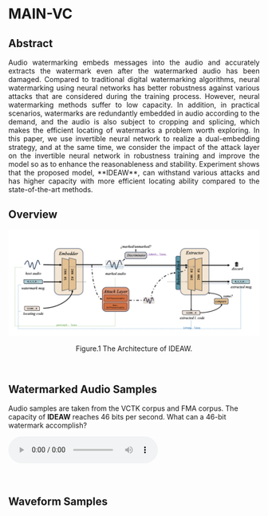 # MAIN-VC

## Abstract
<p align="justify">
Audio watermarking embeds messages into the audio and accurately extracts the watermark even after the watermarked audio has been damaged. Compared to traditional digital watermarking algorithms, neural watermarking using neural networks has better robustness against various attacks that are considered during the training process. However, neural watermarking methods suffer to low capacity. In addition, in practical scenarios, watermarks are redundantly embedded in audio according to the demand, and the audio is also subject to cropping and splicing, which makes the efficient locating of watermarks a problem worth exploring. In this paper, we use invertible neural network to realize a dual-embedding strategy, and at the same time, we consider the impact of the attack layer on the invertible neural network in robustness training and improve the model so as to enhance the reasonableness and stability. Experiment shows that the proposed model, **IDEAW**, can withstand various attacks and has higher capacity with more efficient locating ability compared to the state-of-the-art methods.
</p>

## Overview
<p align="justify">

</p>

![Model Architecture ](assets/IDEAW.png)
<p align="center">Figure.1 The Architecture of IDEAW.</p>
<p>&nbsp;</p> 

## Watermarked Audio Samples
Audio samples are taken from the VCTK corpus and FMA corpus. The capacity of **IDEAW** reaches 46 bits per second.
What can a 46-bit watermark accomplish?

<script>
function pauseOthers(ele) {
    $("audio").not(ele).each(function (index, audio) {audio.pause();});
}
</script>


<audio controls id="player" onplay="pauseOthers(this);"><source src="assets/wmd_audios/p227_003.mp3" type="audio/mpeg"></audio> 



<p>&nbsp;</p> 


## Waveform Samples

